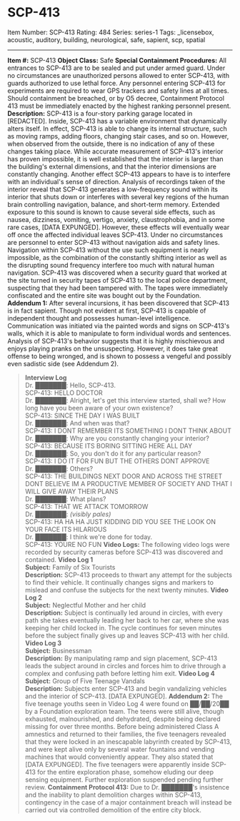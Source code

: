 # SCP-413
Item Number: SCP-413
Rating: 484
Series: series-1
Tags: _licensebox, acoustic, auditory, building, neurological, safe, sapient, scp, spatial

---

**Item #:** SCP-413
**Object Class:** Safe
**Special Containment Procedures:** All entrances to SCP-413 are to be sealed and put under armed guard. Under no circumstances are unauthorized persons allowed to enter SCP-413, with guards authorized to use lethal force. Any personnel entering SCP-413 for experiments are required to wear GPS trackers and safety lines at all times. Should containment be breached, or by O5 decree, Containment Protocol 413 must be immediately enacted by the highest ranking personnel present.
**Description:** SCP-413 is a four-story parking garage located in [REDACTED]. Inside, SCP-413 has a variable environment that dynamically alters itself. In effect, SCP-413 is able to change its internal structure, such as moving ramps, adding floors, changing stair cases, and so on. However, when observed from the outside, there is no indication of any of these changes taking place. While accurate measurement of SCP-413's interior has proven impossible, it is well established that the interior is larger than the building's external dimensions, and that the interior dimensions are constantly changing.
Another effect SCP-413 appears to have is to interfere with an individual's sense of direction. Analysis of recordings taken of the interior reveal that SCP-413 generates a low-frequency sound within its interior that shuts down or interferes with several key regions of the human brain controlling navigation, balance, and short-term memory. Extended exposure to this sound is known to cause several side effects, such as nausea, dizziness, vomiting, vertigo, anxiety, claustrophobia, and in some rare cases, [DATA EXPUNGED]. However, these effects will eventually wear off once the affected individual leaves SCP-413.
Under no circumstances are personnel to enter SCP-413 without navigation aids and safety lines. Navigation within SCP-413 without the use such equipment is nearly impossible, as the combination of the constantly shifting interior as well as the disrupting sound frequency interfere too much with natural human navigation.
SCP-413 was discovered when a security guard that worked at the site turned in security tapes of SCP-413 to the local police department, suspecting that they had been tampered with. The tapes were immediately confiscated and the entire site was bought out by the Foundation.
**Addendum 1:** After several incursions, it has been discovered that SCP-413 is in fact sapient. Though not evident at first, SCP-413 is capable of independent thought and possesses human-level intelligence. Communication was initiated via the painted words and signs on SCP-413's walls, which it is able to manipulate to form individual words and sentences. Analysis of SCP-413's behavior suggests that it is highly mischievous and enjoys playing pranks on the unsuspecting. However, it does take great offense to being wronged, and is shown to possess a vengeful and possibly even sadistic side (see Addendum 2).
> **Interview Log**  
>  Dr. ███████: Hello, SCP-413.  
>  SCP-413: HELLO DOCTOR  
>  Dr. ███████: Alright, let's get this interview started, shall we? How long have you been aware of your own existence?  
>  SCP-413: SINCE THE DAY I WAS BUILT  
>  Dr. ███████: And when was that?  
>  SCP-413: I DONT REMEMBER ITS SOMETHING I DONT THINK ABOUT  
>  Dr. ███████: Why are you constantly changing your interior?  
>  SCP-413: BECAUSE ITS BORING SITTING HERE ALL DAY  
>  Dr. ███████: So, you don't do it for any particular reason?  
>  SCP-413: I DO IT FOR FUN BUT THE OTHERS DONT APPROVE  
>  Dr. ███████: Others?  
>  SCP-413: THE BUILDINGS NEXT DOOR AND ACROSS THE STREET DONT BELIEVE IM A PRODUCTIVE MEMBER OF SOCIETY AND THAT I WILL GIVE AWAY THEIR PLANS  
>  Dr. ███████: What plans?  
>  SCP-413: THAT WE ATTACK TOMORROW  
>  Dr. ███████: _(visibly pales)_  
>  SCP-413: HA HA HA JUST KIDDING DID YOU SEE THE LOOK ON YOUR FACE ITS HILARIOUS  
>  Dr. ███████: I think we're done for today.  
>  SCP-413: YOURE NO FUN
**Video Logs:** The following video logs were recorded by security cameras before SCP-413 was discovered and contained.
**Video Log 1**  
**Subject:** Family of Six Tourists  
**Description:** SCP-413 proceeds to thwart any attempt for the subjects to find their vehicle. It continually changes signs and markers to mislead and confuse the subjects for the next twenty minutes.
**Video Log 2**  
**Subject:** Neglectful Mother and her child  
**Description:** Subject is continually led around in circles, with every path she takes eventually leading her back to her car, where she was keeping her child locked in. The cycle continues for seven minutes before the subject finally gives up and leaves SCP-413 with her child.
**Video Log 3**  
**Subject:** Businessman  
**Description:** By manipulating ramp and sign placement, SCP-413 leads the subject around in circles and forces him to drive through a complex and confusing path before letting him exit.
**Video Log 4**  
**Subject:** Group of Five Teenage Vandals  
**Description:** Subjects enter SCP-413 and begin vandalizing vehicles and the interior of SCP-413. [DATA EXPUNGED].
**Addendum 2:** The five teenage youths seen in Video Log 4 were found on ██/██/20██ by a Foundation exploration team. The teens were still alive, though exhausted, malnourished, and dehydrated, despite being declared missing for over three months. Before being administered Class A amnestics and returned to their families, the five teenagers revealed that they were locked in an inescapable labyrinth created by SCP-413, and were kept alive only by several water fountains and vending machines that would conveniently appear. They also stated that [DATA EXPUNGED]. The five teenagers were apparently inside SCP-413 for the entire exploration phase, somehow eluding our deep sensing equipment. Further exploration suspended pending further review.
**Containment Protocol 413:** Due to Dr. ███████'s insistence and the inability to plant demolition charges within SCP-413, contingency in the case of a major containment breach will instead be carried out via controlled demolition of the entire city block.
